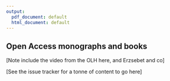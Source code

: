 ```yaml
---
output:
  pdf_document: default
  html_document: default
---
```


## Open Access monographs and books <a name="monographs"></a>


[Note include the video from the OLH here, and Erzsebet and co]

[See the issue tracker for a tonne of content to go here]